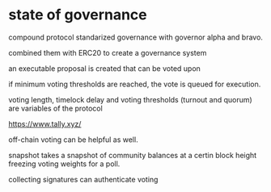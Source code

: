 # state of governance

compound protocol standarized governance with governor alpha and bravo.

combined them with ERC20 to create a governance system

an executable proposal is created that can be voted upon

if minimum voting thresholds are reached, the vote is queued for execution.

voting length, timelock delay and voting thresholds (turnout and quorum) are variables of the protocol

https://www.tally.xyz/

off-chain voting can be helpful as well.

snapshot takes a snapshot of community balances at a certin block height freezing voting weights for a poll.

collecting signatures can authenticate voting

